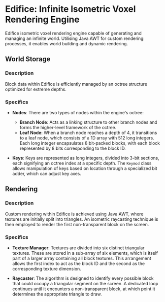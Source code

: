 # Edifice: Infinite Isometric Voxel Rendering Engine

Edifice isometric voxel rendering engine capable of generating and managing an infinite world. Utilising Java AWT for custom rendering processes, it enables world building and dynamic rendering.

## World Storage

### Description
Block data within Edifice is efficiently managed by an octree structure optimized for extreme depths.

### Specifics

- **Nodes**: There are two types of nodes within the engine's octree:
  - **Branch Node**: Acts as a linking structure to other branch nodes and forms the higher-level framework of the octree.
  - **Leaf Node**: When a branch node reaches a depth of 4, it transitions to a leaf node, which consists of a 1D array with 512 long integers. Each long integer encapsulates 8 bit-packed blocks, with each block represented by 8 bits corresponding to the block ID.

- **Keys**: Keys are represented as long integers, divided into 3-bit sections, each signifying an octree index at a specific depth. The `Keymod` class allows manipulation of keys based on location through a specialized bit adder, which can adjust key axes.

## Rendering

### Description
Custom rendering within Edifice is achieved using Java AWT, where textures are initially split into triangles. An isometric raycasting technique is then employed to render the first non-transparent block on the screen.

### Specifics

- **Texture Manager**: Textures are divided into six distinct triangular textures. These are stored in a sub-array of six elements, which is itself part of a larger array containing all block textures. This arrangement allows the first index to act as the block ID and the second as the corresponding texture dimension.

- **Raycaster**: The algorithm is designed to identify every possible block that could occupy a triangular segment on the screen. A dedicated loop continues until it encounters a non-transparent block, at which point it determines the appropriate triangle to draw.
